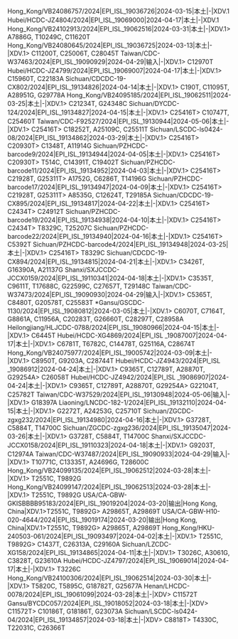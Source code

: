 Hong_Kong/VB24086757/2024|EPI_ISL_19036726|2024-03-15|本土|-|XDV.1
Hubei/HCDC-JZ4804/2024|EPI_ISL_19069000|2024-04-17|本土|-|XDV.1
Hong_Kong/VB24102913/2024|EPI_ISL_19062516|2024-03-31|本土|-|XDV.1> A7886G, T10249C, C11620T
Hong_Kong/VB24080645/2024|EPI_ISL_19036725|2024-03-13|本土|-|XDV.1> C11200T, C25006T, C28045T
Taiwan/CDC-W37463/2024|EPI_ISL_19090929|2024-04-29|输入|-|XDV.1> C12970T
Hubei/HCDC-JZ4799/2024|EPI_ISL_19069007|2024-04-17|本土|-|XDV.1> C15960T, C22183A
Sichuan/CDCDC-19-CX802/2024|EPI_ISL_19134826|2024-04-14|本土|-|XDV.1> C190T, C11095T, A28951G, G29778A
Hong_Kong/VB24095185/2024|EPI_ISL_19062511|2024-03-25|本土|-|XDV.1> C21234T, G24348C
Sichuan/DYCDC-124/2024|EPI_ISL_19134827|2024-04-15|本土|-|XDV.1> C25416T> C10747T, C25460T
Taiwan/CDC-F92527/2024|EPI_ISL_19130944|2024-05-06|本土|-|XDV.1> C25416T> C18252T, A25109C, C25511T
Sichuan/LSCDC-ls0424-08/2024|EPI_ISL_19134862|2024-03-29|本土|-|XDV.1> C25416T> C20930T> C1348T, A11914G
Sichuan/PZHCDC-barcode9/2024|EPI_ISL_19134944|2024-04-05|本土|-|XDV.1> C25416T> C20930T> T514C, C14391T, C19402T
Sichuan/PZHCDC-barcode11/2024|EPI_ISL_19134952|2024-04-03|本土|-|XDV.1> C25416T> C21928T, G25311T> A1752G, C6286T, T14196G
Sichuan/PZHCDC-barcode17/2024|EPI_ISL_19134947|2024-04-09|本土|-|XDV.1> C25416T> C21928T, G25311T> A8535G, C12624T, T29185A
Sichuan/CDCDC-19-CX895/2024|EPI_ISL_19134817|2024-04-22|本土|-|XDV.1> C25416T> C2434T> C24912T
Sichuan/PZHCDC-barcode19/2024|EPI_ISL_19134938|2024-04-10|本土|-|XDV.1> C25416T> C2434T> T8329C, T25207C
Sichuan/PZHCDC-barcode22/2024|EPI_ISL_19134940|2024-04-16|本土|-|XDV.1> C25416T> C5392T
Sichuan/PZHCDC-barcode4/2024|EPI_ISL_19134948|2024-03-25|本土|-|XDV.1> C25416T> T8329C
Sichuan/CDCDC-19-CX894/2024|EPI_ISL_19134815|2024-04-21|本土|-|XDV.1> C3426T, G16390A, A21137G
Shanxi/SXJCCDC-JCCX0159/2024|EPI_ISL_19110341|2024-04-18|本土|-|XDV.1> C3535T, C9611T, T17688C, G22599C, C27657T, T29148C
Taiwan/CDC-W37473/2024|EPI_ISL_19090930|2024-04-29|输入|-|XDV.1> C5365T, C8480T, G20578T, C25583T
*Gansu/GSCDC-1130/2024|EPI_ISL_19080812|2024-03-05|本土|-|XDV.1> C6070T, C7164T, G8861A, C11956A, C20283T, G26660T, C28297T, C28958A
Heilongjiang/HLJCDC-0788/2024|EPI_ISL_19080966|2024-04-15|本土|-|XDV.1> C6445T
Hubei/HCDC-XG4869/2024|EPI_ISL _19087007|2024-04-17|本土|-|XDV.1> C6781T, T6782C, C14478T, G25116A, C28674T
Hong_Kong/VB24075977/2024|EPI_ISL_19005742|2024-03-09|本土|-|XDV.1> C8950T, G9203A, C28744T
Hubei/HCDC-JZ4943/2024|EPI_ISL _19086912|2024-04-24|本土|-|XDV.1> C9365T, C12789T, A28870T, G29254A> C26058T
Hubei/HCDC-JZ4942/2024|EPI_ISL _19086907|2024-04-24|本土|-|XDV.1> C9365T, C12789T, A28870T, G29254A> G22104T, C25782T
Taiwan/CDC-W37529/2024|EPI_ISL_19130948|2024-05-06|输入|-|XDV.1> G18397A
Liaoning/LNCDC-182-1/2024|EPI_ISL_19132110|2024-04-15|本土|-|XDV.1> G2272T, A24253G, C25710T
Sichuan/ZGCDC-zgxg232/2024|EPI_ISL_19134980|2024-04-16|本土|-|XDV.1> G3728T, C5884T, T14700C
Sichuan/ZGCDC-zgxg236/2024|EPI_ISL_19135047|2024-03-26|本土|-|XDV.1> G3728T, C5884T, T14700C
Shanxi/SXJCCDC-JCCX0158/2024|EPI_ISL_19110323|2024-04-18|本土|-|XDV.1> G9203T, C12974A
Taiwan/CDC-W37487/2024|EPI_ISL_19090933|2024-04-29|输入|-|XDV.1> T10771C, C13335T, A24696G, T28600C
Hong_Kong/VB24099135/2024|EPI_ISL_19062512|2024-03-28|本土|-|XDV.1> T2551C, T9892G
Hong_Kong/VB24099147/2024|EPI_ISL_19062513|2024-03-28|本土|-|XDV.1> T2551C, T9892G
USA/CA-GBW-GKISBBBB95183/2024|EPI_ISL_19019204|2024-03-20|输出|Hong Kong, China|XDV.1>T2551C, T9892G> A29865T, A29869T
USA/CA-GBW-H10-020-4644/2024|EPI_ISL_19019174|2024-03-20|输出|Hong Kong, China|XDV.1>T2551C, T9892G> A29865T, A29869T
Hong_Kong/HKU-240503-061/2024|EPI_ISL_19093497|2024-04-02|本土|-|XDV.1> T2551C, T9892G> C1437T, C26313A, C29160A
Sichuan/LZCDC-XG158/2024|EPI_ISL_19134865|2024-04-11|本土|-|XDV.1> T3026C, A3061G, C3828T, G23610A
Hubei/HCDC-JZ4797/2024|EPI_ISL_19069014|2024-04-17|本土|-|XDV.1> T3226C
Hong_Kong/VB24100306/2024|EPI_ISL_19062514|2024-03-30|本土|-|XDV.1> T5820C, T5895C, G18782T, G25677A
Henan/LHCDC-0078/2024|EPI_ISL_19061099|2024-03-28|本土|-|XDV> C11572T
Gansu/BYCDC057/2024|EPI_ISL_19018052|2024-03-18|本土|-|XDV> C11572T> C10186T, G18186T, G23073A
Sichuan/LSCDC-ls0424-04/2024|EPI_ISL_19134857|2024-03-18|本土|-|XDV> C8818T> T4330C, T22031C, C26366T
